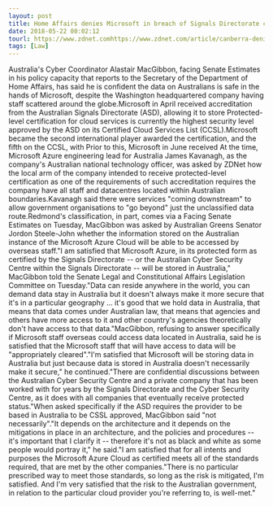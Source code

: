 ```yaml
---
layout: post
title: Home Affairs denies Microsoft in breach of Signals Directorate conditions
date: 2018-05-22 00:02:12
tourl: https://www.zdnet.comhttps://www.zdnet.com/article/canberra-denies-microsoft-in-breach-of-signals-directorate-conditions/
tags: [Law]
---
```

Australia's Cyber Coordinator Alastair MacGibbon, facing Senate Estimates in his policy capacity that reports to the Secretary of the Department of Home Affairs, has said he is confident the data on Australians is safe in the hands of Microsoft, despite the Washington headquartered company having staff scattered around the globe.Microsoft in April received accreditation from the Australian Signals Directorate (ASD), allowing it to store Protected-level certification for cloud services is currently the highest security level approved by the ASD on its Certified Cloud Services List (CCSL).Microsoft became the second international player awarded the certification, and the fifth on the CCSL, with Prior to this, Microsoft in June received At the time, Microsoft Azure engineering lead for Australia James Kavanagh, as the company's Australian national technology officer, was asked by ZDNet how the local arm of the company intended to receive protected-level certification as one of the requirements of such accreditation requires the company have all staff and datacentres located within Australian boundaries.Kavanagh said there were services "coming downstream" to allow government organisations to "go beyond" just the unclassified data route.Redmond's classification, in part, comes via a Facing Senate Estimates on Tuesday, MacGibbon was asked by Australian Greens Senator Jordon Steele-John whether the information stored on the Australian instance of the Microsoft Azure Cloud will be able to be accessed by overseas staff."I am satisfied that Microsoft Azure, in its protected form as certified by the Signals Directorate -- or the Australian Cyber Security Centre within the Signals Directorate -- will be stored in Australia," MacGibbon told the Senate Legal and Constitutional Affairs Legislation Committee on Tuesday."Data can reside anywhere in the world, you can demand data stay in Australia but it doesn't always make it more secure that it's in a particular geography ... it's good that we hold data in Australia, that means that data comes under Australian law, that means that agencies and others have more access to it and other country's agencies theoretically don't have access to that data."MacGibbon, refusing to answer specifically if Microsoft staff overseas could access data located in Australia, said he is satisfied that the Microsoft staff that will have access to data will be "appropriately cleared"."I'm satisfied that Microsoft will be storing data in Australia but just because data is stored in Australia doesn't necessarily make it secure," he continued."There are confidential discussions between the Australian Cyber Security Centre and a private company that has been worked with for years by the Signals Directorate and the Cyber Security Centre, as it does with all companies that eventually receive protected status."When asked specifically if the ASD requires the provider to be based in Australia to be CSSL approved, MacGibbon said "not necessarily"."It depends on the architecture and it depends on the mitigations in place in an architecture, and the policies and procedures -- it's important that I clarify it -- therefore it's not as black and white as some people would portray it," he said."I am satisfied that for all intents and purposes the Microsoft Azure Cloud as certified meets all of the standards required, that are met by the other companies."There is no particular prescribed way to meet those standards, so long as the risk is mitigated, I'm satisfied. And I'm very satisfied that the risk to the Australian government, in relation to the particular cloud provider you're referring to, is well-met."